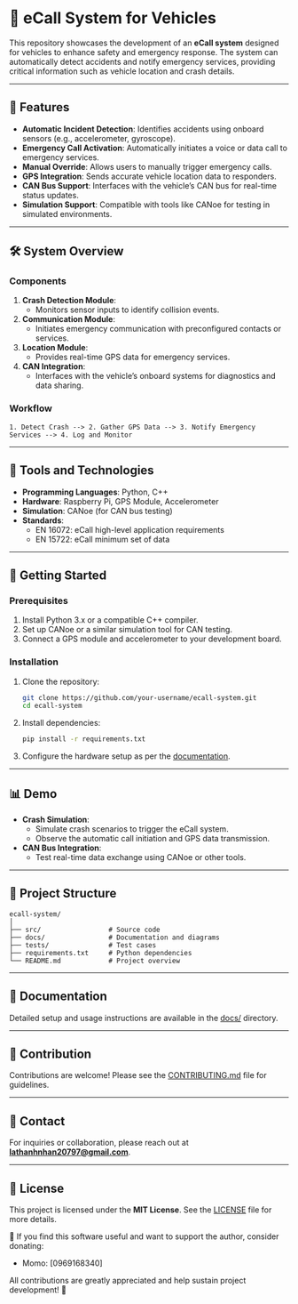 # 🚗 eCall System for Vehicles

This repository showcases the development of an **eCall system** designed for vehicles to enhance safety and emergency response. The system can automatically detect accidents and notify emergency services, providing critical information such as vehicle location and crash details.

---

## 🌟 Features

- **Automatic Incident Detection**: Identifies accidents using onboard sensors (e.g., accelerometer, gyroscope).
- **Emergency Call Activation**: Automatically initiates a voice or data call to emergency services.
- **Manual Override**: Allows users to manually trigger emergency calls.
- **GPS Integration**: Sends accurate vehicle location data to responders.
- **CAN Bus Support**: Interfaces with the vehicle’s CAN bus for real-time status updates.
- **Simulation Support**: Compatible with tools like CANoe for testing in simulated environments.

---

## 🛠️ System Overview

### Components
1. **Crash Detection Module**:
   - Monitors sensor inputs to identify collision events.
2. **Communication Module**:
   - Initiates emergency communication with preconfigured contacts or services.
3. **Location Module**:
   - Provides real-time GPS data for emergency services.
4. **CAN Integration**:
   - Interfaces with the vehicle’s onboard systems for diagnostics and data sharing.

### Workflow
```plaintext
1. Detect Crash --> 2. Gather GPS Data --> 3. Notify Emergency Services --> 4. Log and Monitor
```

---

## 🧰 Tools and Technologies

- **Programming Languages**: Python, C++
- **Hardware**: Raspberry Pi, GPS Module, Accelerometer
- **Simulation**: CANoe (for CAN bus testing)
- **Standards**:
  - EN 16072: eCall high-level application requirements
  - EN 15722: eCall minimum set of data

---

## 🚀 Getting Started

### Prerequisites
1. Install Python 3.x or a compatible C++ compiler.
2. Set up CANoe or a similar simulation tool for CAN testing.
3. Connect a GPS module and accelerometer to your development board.

### Installation

1. Clone the repository:
   ```bash
   git clone https://github.com/your-username/ecall-system.git
   cd ecall-system
   ```
2. Install dependencies:
   ```bash
   pip install -r requirements.txt
   ```
3. Configure the hardware setup as per the [documentation](docs/HardwareSetup.md).

---

## 📊 Demo

- **Crash Simulation**:
  - Simulate crash scenarios to trigger the eCall system.
  - Observe the automatic call initiation and GPS data transmission.
- **CAN Bus Integration**:
  - Test real-time data exchange using CANoe or other tools.

---

## 📂 Project Structure

```plaintext
ecall-system/
│
├── src/                 # Source code
├── docs/                # Documentation and diagrams
├── tests/               # Test cases
├── requirements.txt     # Python dependencies
└── README.md            # Project overview
```

---

## 📜 Documentation

Detailed setup and usage instructions are available in the [docs/](docs/) directory.

---

## 🤝 Contribution

Contributions are welcome! Please see the [CONTRIBUTING.md](CONTRIBUTING.md) file for guidelines.

---

## 📧 Contact

For inquiries or collaboration, please reach out at **[lathanhnhan20797@gmail.com](mailto:lathanhnhan20797@gmail.com)**.

---

## 📄 License

This project is licensed under the **MIT License**. See the [LICENSE](LICENSE) file for more details.

💖 If you find this software useful and want to support the author, consider donating:

- Momo: [0969168340]


All contributions are greatly appreciated and help sustain project development! 🚀

